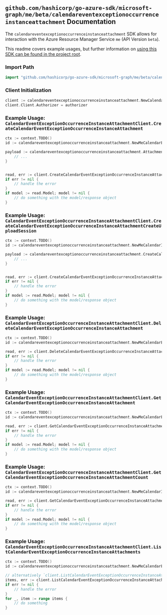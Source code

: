 
## `github.com/hashicorp/go-azure-sdk/microsoft-graph/me/beta/calendareventexceptionoccurrenceinstanceattachment` Documentation

The `calendareventexceptionoccurrenceinstanceattachment` SDK allows for interaction with the Azure Resource Manager Service `me` (API Version `beta`).

This readme covers example usages, but further information on [using this SDK can be found in the project root](https://github.com/hashicorp/go-azure-sdk/tree/main/docs).

### Import Path

```go
import "github.com/hashicorp/go-azure-sdk/microsoft-graph/me/beta/calendareventexceptionoccurrenceinstanceattachment"
```


### Client Initialization

```go
client := calendareventexceptionoccurrenceinstanceattachment.NewCalendarEventExceptionOccurrenceInstanceAttachmentClientWithBaseURI("https://management.azure.com")
client.Client.Authorizer = authorizer
```


### Example Usage: `CalendarEventExceptionOccurrenceInstanceAttachmentClient.CreateCalendarEventExceptionOccurrenceInstanceAttachment`

```go
ctx := context.TODO()
id := calendareventexceptionoccurrenceinstanceattachment.NewMeCalendarEventIdExceptionOccurrenceIdInstanceID("eventIdValue", "eventId1Value", "eventId2Value")

payload := calendareventexceptionoccurrenceinstanceattachment.Attachment{
	// ...
}


read, err := client.CreateCalendarEventExceptionOccurrenceInstanceAttachment(ctx, id, payload)
if err != nil {
	// handle the error
}
if model := read.Model; model != nil {
	// do something with the model/response object
}
```


### Example Usage: `CalendarEventExceptionOccurrenceInstanceAttachmentClient.CreateCalendarEventExceptionOccurrenceInstanceAttachmentCreateUploadSession`

```go
ctx := context.TODO()
id := calendareventexceptionoccurrenceinstanceattachment.NewMeCalendarIdEventIdExceptionOccurrenceIdInstanceID("calendarIdValue", "eventIdValue", "eventId1Value", "eventId2Value")

payload := calendareventexceptionoccurrenceinstanceattachment.CreateCalendarEventExceptionOccurrenceInstanceAttachmentCreateUploadSessionRequest{
	// ...
}


read, err := client.CreateCalendarEventExceptionOccurrenceInstanceAttachmentCreateUploadSession(ctx, id, payload)
if err != nil {
	// handle the error
}
if model := read.Model; model != nil {
	// do something with the model/response object
}
```


### Example Usage: `CalendarEventExceptionOccurrenceInstanceAttachmentClient.DeleteCalendarEventExceptionOccurrenceInstanceAttachment`

```go
ctx := context.TODO()
id := calendareventexceptionoccurrenceinstanceattachment.NewMeCalendarEventIdExceptionOccurrenceIdInstanceIdAttachmentID("eventIdValue", "eventId1Value", "eventId2Value", "attachmentIdValue")

read, err := client.DeleteCalendarEventExceptionOccurrenceInstanceAttachment(ctx, id)
if err != nil {
	// handle the error
}
if model := read.Model; model != nil {
	// do something with the model/response object
}
```


### Example Usage: `CalendarEventExceptionOccurrenceInstanceAttachmentClient.GetCalendarEventExceptionOccurrenceInstanceAttachment`

```go
ctx := context.TODO()
id := calendareventexceptionoccurrenceinstanceattachment.NewMeCalendarEventIdExceptionOccurrenceIdInstanceIdAttachmentID("eventIdValue", "eventId1Value", "eventId2Value", "attachmentIdValue")

read, err := client.GetCalendarEventExceptionOccurrenceInstanceAttachment(ctx, id)
if err != nil {
	// handle the error
}
if model := read.Model; model != nil {
	// do something with the model/response object
}
```


### Example Usage: `CalendarEventExceptionOccurrenceInstanceAttachmentClient.GetCalendarEventExceptionOccurrenceInstanceAttachmentCount`

```go
ctx := context.TODO()
id := calendareventexceptionoccurrenceinstanceattachment.NewMeCalendarIdEventIdExceptionOccurrenceIdInstanceID("calendarIdValue", "eventIdValue", "eventId1Value", "eventId2Value")

read, err := client.GetCalendarEventExceptionOccurrenceInstanceAttachmentCount(ctx, id)
if err != nil {
	// handle the error
}
if model := read.Model; model != nil {
	// do something with the model/response object
}
```


### Example Usage: `CalendarEventExceptionOccurrenceInstanceAttachmentClient.ListCalendarEventExceptionOccurrenceInstanceAttachments`

```go
ctx := context.TODO()
id := calendareventexceptionoccurrenceinstanceattachment.NewMeCalendarEventIdExceptionOccurrenceIdInstanceID("eventIdValue", "eventId1Value", "eventId2Value")

// alternatively `client.ListCalendarEventExceptionOccurrenceInstanceAttachments(ctx, id)` can be used to do batched pagination
items, err := client.ListCalendarEventExceptionOccurrenceInstanceAttachmentsComplete(ctx, id)
if err != nil {
	// handle the error
}
for _, item := range items {
	// do something
}
```
